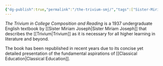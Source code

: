 ```yaml
---
{"dg-publish":true,"permalink":"/the-trivium-smj/","tags":["Sister-Miriam-Joseph"],"created":"2025-06-22T17:37:34.681-04:00","updated":"2025-06-22T17:44:44.274-04:00"}
---
```


*The Trivium in College Composition and Reading* is a 1937 undergraduate English textbook by [[Sister Miriam Joseph\|Sister Miriam Joseph]] that describes the [[Trivium\|Trivium]] as it is necessary for all higher learning in literature and beyond.

The book has been republished in recent years due to its concise yet detailed presentation of the fundamental aspirations of [[Classical Education\|Classical Education]].

